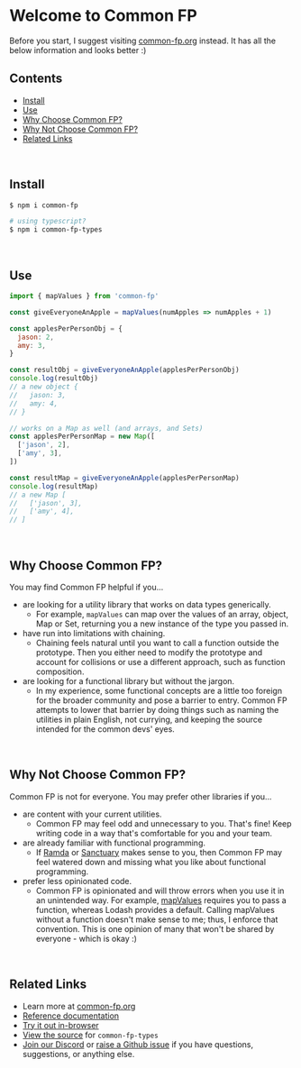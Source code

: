 # Welcome to Common FP

Before you start, I suggest visiting [common-fp.org](https://common-fp.org)
instead. It has all the below information and looks better :)

## Contents

- [Install](#install)
- [Use](#and-use)
- [Why Choose Common FP?](#why-choose-common-fp)
- [Why Not Choose Common FP?](#why-not-choose-common-fp)
- [Related Links](#related-links)

<br>

## Install

```sh
$ npm i common-fp

# using typescript?
$ npm i common-fp-types
```

<br>

## Use

```js
import { mapValues } from 'common-fp'

const giveEveryoneAnApple = mapValues(numApples => numApples + 1)

const applesPerPersonObj = {
  jason: 2,
  amy: 3,
}

const resultObj = giveEveryoneAnApple(applesPerPersonObj)
console.log(resultObj)
// a new object {
//   jason: 3,
//   amy: 4,
// }

// works on a Map as well (and arrays, and Sets)
const applesPerPersonMap = new Map([
  ['jason', 2],
  ['amy', 3],
])

const resultMap = giveEveryoneAnApple(applesPerPersonMap)
console.log(resultMap)
// a new Map [
//   ['jason', 3],
//   ['amy', 4],
// ]
```

<br>

## Why Choose Common FP?

You may find Common FP helpful if you...

- are looking for a utility library that works on data types generically.
  - For example, `mapValues` can map over the values of an array, object, Map or
    Set, returning you a new instance of the type you passed in.
- have run into limitations with chaining.
  - Chaining feels natural until you want to call a function outside the
    prototype. Then you either need to modify the prototype and account for
    collisions or use a different approach, such as function composition.
- are looking for a functional library but without the jargon.
  - In my experience, some functional concepts are a little too foreign for the
    broader community and pose a barrier to entry. Common FP attempts to lower
    that barrier by doing things such as naming the utilities in plain English,
    not currying, and keeping the source intended for the common devs' eyes.

<br>

## Why Not Choose Common FP?

Common FP is not for everyone. You may prefer other libraries if you...

- are content with your current utilities.
  - Common FP may feel odd and unnecessary to you. That's fine! Keep writing
    code in a way that's comfortable for you and your team.
- are already familiar with functional programming.
  - If [Ramda](https://ramdajs.com/) or [Sanctuary](https://sanctuary.js.org/)
    makes sense to you, then Common FP may feel watered down and missing what
    you like about functional programming.
- prefer less opinionated code.
  - Common FP is opinionated and will throw errors when you use it in an
    unintended way. For example, [mapValues](https://common-fp.org/docs/mapValues)
    requires you to pass a function, whereas Lodash provides a default. Calling
    mapValues without a function doesn't make sense to me; thus, I enforce that
    convention. This is one opinion of many that won't be shared by everyone -
    which is okay :)

<br>

## Related Links

- Learn more at [common-fp.org](https://common-fp.org)
- [Reference documentation](https://common-fp.org/docs)
- [Try it out in-browser](https://common-fp.org/try-it)
- [View the source](https://github.com/common-fp/common-fp/pkg/common-fp-types) for `common-fp-types`
- [Join our Discord](https://discord.gg/N8e7mtfwNM) or [raise a Github issue](https://github.com/common-fp/common-fp/issues/new) if you have questions, suggestions, or anything else.
